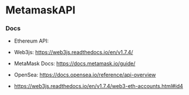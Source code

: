 # MetamaskAPI

### Docs
- Ethereum API: 
- Web3js: https://web3js.readthedocs.io/en/v1.7.4/
- MetaMask Docs: https://docs.metamask.io/guide/
- OpenSea: https://docs.opensea.io/reference/api-overview


- https://web3js.readthedocs.io/en/v1.7.4/web3-eth-accounts.html#id4